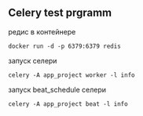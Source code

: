 ## Celery test prgramm

редис в контейнере
```commandline
docker run -d -p 6379:6379 redis

```
запуск селери
```commandline
celery -A app_project worker -l info

```
запуск  beat_schedule селери
```commandline
celery -A app_project beat -l info

```